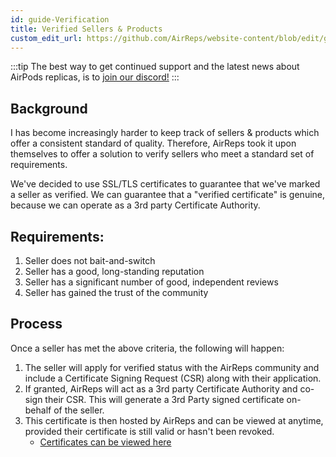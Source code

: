 ```yaml
---
id: guide-Verification
title: Verified Sellers & Products
custom_edit_url: https://github.com/AirReps/website-content/blob/edit/guide-verification.md
---
```


:::tip
The best way to get continued support and the latest news about AirPods
replicas, is to [join our discord!](https://airreps.link/discord)
:::

## Background
I has become increasingly harder to keep track of sellers & products which offer a consistent standard of quality. Therefore, AirReps took it upon themselves to offer a solution to verify sellers who meet a standard set of requirements.

We've decided to use SSL/TLS certificates to guarantee that we've marked a seller as verified. We can guarantee that a "verified certificate" is genuine, because we can operate as a 3rd party Certificate Authority.

## Requirements:
1. Seller does not bait-and-switch
1. Seller has a good, long-standing reputation
1. Seller has a significant number of good, independent reviews
1. Seller has gained the trust of the community

## Process
Once a seller has met the above criteria, the following will happen:

1. The seller will apply for verified status with the AirReps community and include a Certificate Signing Request (CSR) along with their application.
1. If granted, AirReps will act as a 3rd party Certificate Authority and co-sign their CSR. This will generate a 3rd Party signed certificate on-behalf of the seller.
1. This certificate is then hosted by AirReps and can be viewed at anytime, provided their certificate is still valid or hasn't been revoked.
    * [Certificates can be viewed here](https://docs.airreps.info/verification/search)